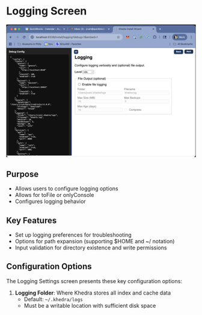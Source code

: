 # Logging Screen

![Logging Screen](images/logging.png)

## Purpose

- Allows users to configure logging options
- Allows for toFile or onlyConsole
- Configures logging behavior

## Key Features

- Set up logging preferences for troubleshooting
- Options for path expansion (supporting $HOME and ~/ notation)
- Input validation for directory existence and write permissions

## Configuration Options

The Logging Settings screen presents these key configuration options:

1. **Logging Folder**: Where Khedra stores all index and cache data
   - Default: `~/.khedra/logs`
   - Must be a writable location with sufficient disk space
